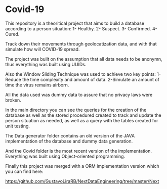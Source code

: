 # Covid-19


This repository is a theoritical project that aims to build a database according to a person situation:
1- Healthy.
2- Suspect.
3- Confirmed.
4- Cured.

Track down their movements through geolocatization data, and with that simulate how will COVID-19 spread. 

The project was built on the assumption that all data needs to be anonymn, thus everything was built using UUIDs.

Also the Window Sliding Technique was used to achieve two key points:
1-Reduce the time complexity and amount of data.
2-Simulate an amount of time the virus remains airborn.


All the data used was dummy data to assure that no privacy laws were broken.

In the main directory you can see the queries for the creation of the database as well as the stored procedured created to track and update the person situation as needed, as well as a query with the tables created for unit testing.

The Data generator folder contains an old version of the JAVA implementation of the database and dummy data generation.

And the Covid folder is the most recent version of the implementation. Everything was built using Object-oriented programming.


Finally this project was merged with a ORM implementation version which you can find here:

https://github.com/GustavoLiraRB/NextDataEngineering/tree/master/Next
